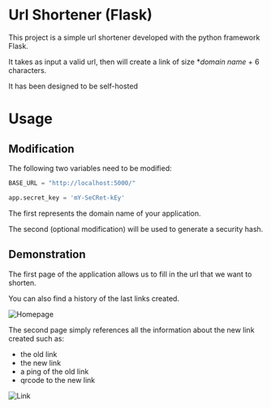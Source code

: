 # Url Shortener (Flask)

This project is a simple url shortener developed with the python framework Flask.

It takes as input a valid url, then will create a link of size **domain name* + 6 characters.

It has been designed to be self-hosted

# Usage

## Modification

The following two variables need to be modified:
```python
BASE_URL = "http://localhost:5000/"
```
```python
app.secret_key = 'mY-SeCRet-kEy'
```

The first represents the domain name of your application. 

The second (optional modification) will be used to generate a security hash.

## Demonstration

The first page of the application allows us to fill in the url that we want to shorten.

You can also find a history of the last links created.

![Homepage](https://thumbmail.nizart.me/projects/url-shortener-flask/homepage.png)

The second page simply references all the information about the new link created such as: 
- the old link 
- the new link 
- a ping of the old link 
- qrcode to the new link

![Link](https://thumbmail.nizart.me/projects/url-shortener-flask/link.png)
